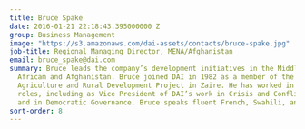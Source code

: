 ```yaml
---
title: Bruce Spake
date: 2016-01-21 22:18:43.395000000 Z
group: Business Management
image: "https://s3.amazonaws.com/dai-assets/contacts/bruce-spake.jpg"
job-title: Regional Managing Director, MENA/Afghanistan
email: bruce_spake@dai.com
summary: Bruce leads the company’s development initiatives in the Middle East, North
  Africam and Afghanistan. Bruce joined DAI in 1982 as a member of the North Shaba
  Agriculture and Rural Development Project in Zaire. He has worked in various leadership
  roles, including as Vice President of DAI’s work in Crisis and Conflict Mitigation
  and in Democratic Governance. Bruce speaks fluent French, Swahili, and Lingala.
sort-order: 8
---
```


